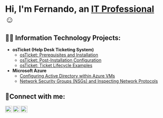 <h1>Hi, I'm Fernando, an <a href="https://linkedin.com/in/fernando-celis-84600b291">IT Professional</a>☺</h1>

<h2>👨‍💻 Information Technology Projects:</h2>

- <b>osTicket (Help Desk Ticketing System)</b>
  - [osTicket: Prerequisites and Installation](https://github.com/fernandoceliscc/osticket-prereqs)
  - [osTicket: Post-Installation Configuration](https://github.com/fernandoceliscc/post-install-config)
  - [osTicket: Ticket Lifecycle Examples](https://github.com/fernandoceliscc/ticket-lifecycle)
- <b>Microsoft Azure</b>
  - [Configuring Active Directory within Azure VMs](https://github.com/fernandoceliscc/configure-ad)
  - [Network Security Groups (NSGs) and Inspecting Network Protocols](https://github.com/fernandoceliscc/azure-network-protocols)

<h2>🤳Connect with me:</h2>

[<img align="left" alt="Josh | Twitter" width="22px" src="https://cdn.jsdelivr.net/npm/simple-icons@v3/icons/twitter.svg" />][twitter]
[<img align="left" alt="Josh | LinkedIn" width="22px" src="https://cdn.jsdelivr.net/npm/simple-icons@v3/icons/linkedin.svg" />][linkedin]
[<img align="left" alt="Josh | Instagram" width="22px" src="https://cdn.jsdelivr.net/npm/simple-icons@v3/icons/instagram.svg" />][instagram]

[twitter]: https://twitter.com/EltigrePlays
[instagram]: https://www.instagram.com/eltigre_celis
[linkedin]: https://linkedin.com/in/fernando-celis-84600b291

